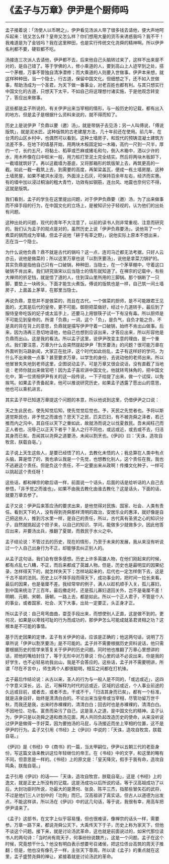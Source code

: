 # 《孟子与万章》伊尹是个厨师吗

------

孟子接着说：「汤使人以币聘之」，伊尹看见汤派人带了很多钱去请他，便大声地呵斥起来：钱又怎么样？皇帝又怎么样？你们想用大量的货币来诱惑我吗？我不干！我难道是为了金钱吗？我在这里种田，也是实行传统文化尧舜的精神啊。所以伊尹名利都不要，硬软都不吃。

汤接连三次派人去请他，伊尹都不去，后来他自己头脑转过来了，这样不出来是不对的，是自己错了。等于学佛的人，修小乘道的人，要到高山上人迹罕到之处，搭一个茅棚，万事不管独自清净潜修；而大乘道的人则要入世做事。伊尹本来想，就这样种种田，当一个隐士，行古道，保留中国文化。但细想之下，还不如入世做事，帮助汤成为一个圣君，为天下做一番事业，对老百姓也都有利。与其只想实行中国文化的古道，只想天下太平，不如自己将这理想付诸实施，于是他观念转变了，答应出来做事。

这些都是孟子所说的，有关伊尹出来当宰相的情形，与一般历史的记载，都有出入的地方。但是孟子是根据什么资料来说的，就不得而知了。

历史上是说伊尹「负鼎以要（邀）汤」，就是带锅子去见汤；另一人叫傅说，「傅说版筑」，就是泥水匠。这种版筑的古老建屋方法，几十年前还在使用。前几年，在台湾的山区乡村中，也偶然可以看到。这种土墙房子，和现代的预铸混凝土建筑方法差不多，在地下的墙基开始，用两块木板固定如一木箱，高约一尺到一尺半，厚约一寸，长约五尺，将黏土、稻草或苎麻或猪毛和匀，倒入木箱中，洒以少许的水，用木杵像在臼中桩米一般，用力桩打至泥土完全结实。然后将两块木板卸下，一截墙就筑好了。再以这截墙为基底，又将那箱形的筑版架上去，再筑更高的一截。如此一截一截筑上去，到需要的高度，再架梁盖瓦，便成一栋土墙房屋。这种土墙房屋，如果不被洪水浸泡，外面涂上石灰，可保持百余年左右，经济而实惠。有的墙中加以浸过桐油的粗大青竹，功效有如钢筋，连台风、地震也奈何它不得，这就是版筑。

我们看到，孟子的学生在这里提出问题，对于伊尹负鼎要（邀）汤，为了出来做事而不择手段的行为，在中国文化的立场上，是被知识分子轻视的，认为他们的出处有问题。

这种出处的问题，现代的青年不大注意了，以前的读书人则非常重视、注意而研究的。我们认为孟子的观点是对的，虽然历史上说「伊尹负鼎要汤」，说他背了一个煮菜的锅而成为宰辅，但孟子说他「耕于有莘之野」，说他实际上原本不想出来，志在当一个隐士。

为什么说他负鼎？鼎不就是古代的锅吗？这一点，连司马迁都无法考据，只好人云亦云，说他是做菜的；所以这里万章也说「以割烹要汤」，说他是拿菜刀锅铲的。其实负鼎是指他自己只有一口破锅，种种田，当隐士，在一个茅草棚中，守着这口破锅不肯出来。我们研究唐宋以后当隐士的情形就知道了。在禅宗的记载中，有些大禅师的折足铛，就是悟了道的人，住到深山里所用的三脚锅。那个锅断了一只脚，要垫上一块砖头，下面才能生火煮饭。傅说的版筑也是一样，自己筑一间土墙房子，上面盖上茅草，在那里当隐士。

再说负鼎，意思并不是做菜的，而且在古代，一个做菜的厨师，是不可能跟君王见面的，尤其是后代的皇帝，更不可能。御厨把菜做好，经过十几道转手，最后到了服侍皇帝吃饭的妃子或太监手上，还要马上用银筷子试一下有没有毒。所以厨师是不可能见到皇帝的。所谓「负鼎」一词，这个「负」，是负气，自负才能之负，不是真的背在背上的意思，负鼎就是描写伊尹守着一口破锅，始终不肯出山做事。后来，因为汤再三恳切地请他，他自己也想到应该出来，才答应出来，所以形容他是负鼎而出山。这是我的看法。所以孟子这里，说伊尹改变主意的理由，是一个重点。我们要注意，万章为什么会突然提起伊尹「割烹要汤」的问题？很可能万章在外面听到马路新闻，大家正在批评，这个时代如此纷乱，孟子有这样好的学问，为什么不出来做一点事？甚至要求万章，以学生的身份，去说动他的老师出来。所以他冒冒失失地到老师这里，企图说动孟子。可是万章又很会说话，没有直截了当地说：老师你就出来做官吧！因为孟子喜欢讲中国文化，他就转弯抹角的，把中国文化中，第一位贤相伊尹有关的这一段传说，一下子给提了出来，做一个试探，以免挨骂。如果孟子责备起来，他可以推说研究历史，如果孟子透露了愿出山的意思，他也可以乘机进言。

其实孟子早已知道万章提这个问题的本意，所以他说到这里，仍借伊尹之口说：

天之生此民也，使先知觉后知，使先觉觉后觉也。予，天民之先觉者也。予将以斯道觉斯民也，非予觉之而谁也？思天下之民，匹夫匹妇，有不被尧舜之泽者，若己推而内之沟中。其自任以天下之重如此，故就汤而说之以伐夏救民。吾未闻枉己而正人者也，况辱己以正天下者乎？圣人之行不同也，或远或近，或去或不去，归洁其身而已矣。吾闻其以尧舜之道要汤，未闻以割烹也。《伊训》曰：‘天诛，造攻自牧宫，朕载自亳。’」

孟子说上天生这些人，是要已经悟了的人，去教化未悟的人；我总算在人类中有点头脑，算是悟了的，我也承认我是一个先觉，也想教化别人，这个责任在我，我也不逃避这个责任。但是负这个责任，不一定要出来从政啊！传播文化种子，一样可以挑起这个责任呀！

这些话，都和禅宗的歇后语一样，前面说一个话头，后面的话是给听话的人自己去参悟，「非予觉之而谁也」，如果不由我去教化由谁去教化？这是话头，下面的话，就要万章去参了。

孟子又说：伊尹后来答应汤的要求出来，是他觉得对民族、国家、社会、人类有责任。看到天下的人，没有得到尧舜那样清明的政治，安居乐业的惠泽，就好像是自己把这些人，推到污水里一样，是自己的责任，所以，古代真有圣贤之心的知识分子，自然就挑起这个担子来，以自己的知识、学问，能做多少就做多少。因此他答应出来，并要汤出兵，推翻了夏桀，而救民于水火之中。

孟子结论说：不管过去的历史，现在的情形，乃至于未来的发展，我从来没有听说过一个人自己出身行为不正，却能够去纠正别人的。

从孟子这句话，我们会有很多感想。历史上许多英雄人物，在他们刚起来的时候，都有点乱七八糟，不正，而后来都成了英雄人物。但是，历史也是最明显的因果纪录，怎样得天下的，就怎样失天下；怎样站起来的，后代也一定怎样倒下去，这是千古不易的法则。历史上以不择手段而得天下，成功事业的，把时间一拉长来看，最后的因果，也是毫厘不差。我经常举的例子，满人以趁机顺手入关，孤儿寡妇，到中国来统治了三百年，最后撤走时，还是孤儿寡妇退回关外，岂不是毫厘不差！明朝、元朝、宋朝、唐朝，一路上去，都是如此。所以一个正人君子，不管是个人的事业，或者国家、社会、天下大事，出处一定要正，头正身才正。

所以孟子说：自己弯弯曲曲，耍歪手段出来，而想使别人正直，这是做不到的。更何况，如果是以卑贱可耻的行为而成功的，那伊尹怎么可能成就圣君贤相之功？这根本是不可能的事情。

基于历史因果的定律，孟子有关伊尹的话，应该是正确的；他这两句话，说明了万章所说「伊尹以割烹要汤」是不可能的。孟子并不需要根据历史资料说话，他只需要根据历史的哲学来答复关于伊尹的历史问题。同时他也推翻了万章心里想讲的话，把他的嘴给封住了，等于无形中对万章说：你心里的话不必说出来，你是我的好学生，也不必轻易劝我出山，我是不会答应的。这些话，孟子并不需要明讲，所谓「尽在不言中」，师生两个人都很聪明，相互之间都在打机锋。

孟子最后作结论说：从古以来，圣人的行为与一般人是不同的，「或远或近」，这四个字意义深长，远、近，可解释为时代的远或近，区域的远或近，个人事业前途的久远或目前，或者去，或者不去，干或不干，「归洁其身而已矣」，都有一个标准，就是洁身自好，始终是清清白白的。不论出来当皇帝或当宰相，尽管功留万世千秋，而我还是我，出来时赤裸裸的，清清白白；回去时也是赤裸裸的，清清白白。不因地位、功名、富贵而染污了自己，这是圣人之道，是中国文化的精神。孟子认为，伊尹只是以尧舜之道和商汤见面，两人共同负起改造历史的使命，从来没听说过伊尹是做得一手好菜，因为要拍汤的马屁，与汤接近而坐上宰相的位置，这不是伊尹的行为。孟子又引用《书经》上《伊训》中说的：「天诛，造攻自牧宫，朕载自亳。」

《伊训》是《书经》中《商书》的一篇，当太甲嗣位，伊尹以五朝三代的老臣身份，写这篇文诰来教训这位年轻继位的帝王。在《书经》中的文字，和这里的略有不同，但意思是一样的。《书经》上的原文是：「皇天降灾，假手于我有命，造攻自鸣条，朕哉自亳。」

孟子引用《伊训》的话——「天诛，造攻自牧宫，朕载自亳」，这是《书经》上的逸文，就是正史上所没有的记载。这是汤成功以后所说的话，等于汉高祖成功了以后，大封功臣时所说，功最大的是萧何、张良、陈平三杰，指那些冒矢石的武将，不过是他们三人计划中的「功狗」而已。汉高祖讲了真实话，但古人以道德为出发点，不能这样讲，所以汤在《伊训》中的这几句话，等于说，我很有幸，用高车把伊尹请来了。

《孟子》这部书，在文字上似乎容易懂，但也很难读，像禅宗的话头一样，需要参。万章一路下来，都说尧舜公天下，大禹传天下于子，历史上称为家天下，但他不谈这个问题。接下来，就是讨论汤武革命，这也就是前面说过的，如宋代那位读书人的两句诗：「当时尚有周天子，何事纷纷说魏齐」，这是一个问题。孟子在这个时候，究竟想干什么？他没有明白表示想要号召诸侯，把这位债台高筑的周天子推翻；但是，他也没有像孔子一样，主张天下尊周。所以读《孟子》的重点就在这里，孟子盛赞尧舜的禅让，紧接着就是讨论汤武的革命。

